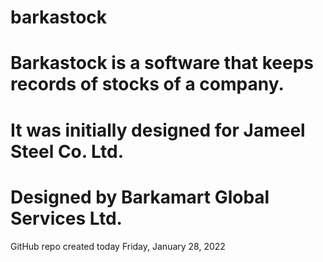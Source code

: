 # barkastock

# Barkastock is a software that keeps records of stocks of a company.

# It was initially designed for Jameel Steel Co. Ltd.

# Designed by Barkamart Global Services Ltd.

GitHub repo created today Friday, January 28, 2022

